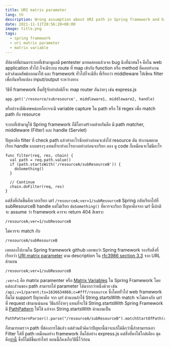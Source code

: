 ```yaml
---
title: URI matrix parameter
lang: th
description: Wrong assumption about URI path in Spring framework and hidden feature in URI, URI matrix parameter
date: 2021-11-11T20:56:28+08:00
image: title.png
tags:
  - spring framework
  - uri matrix parameter
  - matrix variable
---
```


สัปดาห์ที่ผ่านมาระบบที่เข้ามาดูแลมี pentester มาทดสอบแล้วเจอ bug นึงที่น่าสนใจ
คือใน web application ทั่วไป ก็จะมีระบบ route ที่ map เข้ากับ function
หรือ method ที่คอยทำงานแล้วส่งผลลัพธ์ออกมาให้ และ framework ทั่วไปก็จะมีสิ่ง
ที่เรียกว่า middleware ให้เขียน filter เพื่อกันหรือแปลง input/output
ระหว่างทาง

วิธีที่ framework อื่นที่รู้จักทำปกติก็จะ map router กันง่ายๆ เช่น express.js

```
app.get('/resource/subresource', middleware1, middleware2, handle)
```

หรือถ้าจะมีพิเศษหน่อยก็อาจจะมี variable capture ใน path หรือ ใช้ regex
เพื่อ match path กับ resource

ระบบที่เข้ามาดูใช้ Spring framework ก็มีโครงสร้างคล้ายกันคือ มี path matcher,
middleware (Filter) และ handle (Servlet)

ปัญหาคือ filter ที่ check path แล้วทำอะไรซักอย่างก่อนจะส่งไป resource ดัน
ทำงานพลาด เรียก handle แบบตรงๆ แทนที่จะทำอะไรบางอย่างก่อนจะเรียก ลอง
ดู code ก็เหมือนจะไม่มีอะไร

```
func filter(req, res, chain) {
  val path = req.path.value()
  if (path.startsWith('/resourceA/subResourceB')) {
    doSomething()
  }

  // Continue
  chain.doFilter(req, res)
}
```

แต่สิ่งที่เกิดขึ้นคือเวลาเรียก url `/resourceA;ver=1/subResourceB` Spring
กลับเรียกไปที่ subResourceB handle แต่ไม่เรียก `doSomething()` ที่ควรจะเรียก
ปัญหาคือจาก url นี้ปกติจะ assume ว่า framework ควรจะ return 404 สิเพราะ

```
/resourceA;ver=1/subResourceB
```

ไม่ควรจะ match กับ

```
/resourceA/subResourceB
```

เลยลองไปถามใน Spring framework github เลยพบว่า Spring framework
รองรับสิ่งที่เรียกว่า [URI matrix parameter](https://www.w3.org/DesignIssues/MatrixURIs.html)
ตาม description ใน [rfc3986 section 3.3](https://datatracker.ietf.org/doc/html/rfc3986#section-3.3) จาก URL ด้านบน

```
/resourceA;ver=1/subResourceB
```

`;ver=1` คือ matrix paramenter หรือ [Matrix Variables](https://docs.spring.io/spring-framework/docs/current/reference/html/web-reactive.html#webflux-ann-matrix-variables)
ใน Spring Framework โดยแต่ละส่วนของ path สามารถใส่ parameter ได้มากกว่าหนึ่งด้วย
เช่น `/api;v=1/parent;ts=1636634868;c=#fff/resource` ซึ่งโดยทั่วไป web framework
อื่นไม่ support ปัญาหาคือ จาก url ด้านบนถ้าใช้ String.startsWith match จะไม่ตรงกับ url
ที่ request เข้ามาแน่นอน วิธีแก้ก็ง่ายๆ แทนที่จะใช้ String.startsWith Spring Framework มี
[PathPattern](https://docs.spring.io/spring-framework/docs/current/javadoc-api/org/springframework/web/util/pattern/PathPattern.html) ให้ใช้ แก้จาก String.startsWith
ด้านบนเป็น

```
PathPatternParser().parse("/resourceA/subResourceB").matchStartOfPath(req.path)
```

ก็สามารถตรวจ path ที่ต้องการได้แล้ว แต่ส่วนตัวคิดว่าปัญหานี้น่าจะแก้ได้ดีกว่านี้ถ้าสามารถเอา
Filter ใส่ที่ path เหมือนอย่าง framework อื่นได้อย่าง express.js แต่สิ่งที่หาได้ใกล้เคียง
สุดคือ[ท่านี้](https://www.baeldung.com/spring-boot-add-filter) ซึ่งก็ไม่ดีขึ้นเท่าไหร่
ตอนนี้ก็คงเก็บวิธีนี้ไว้ก่อน
